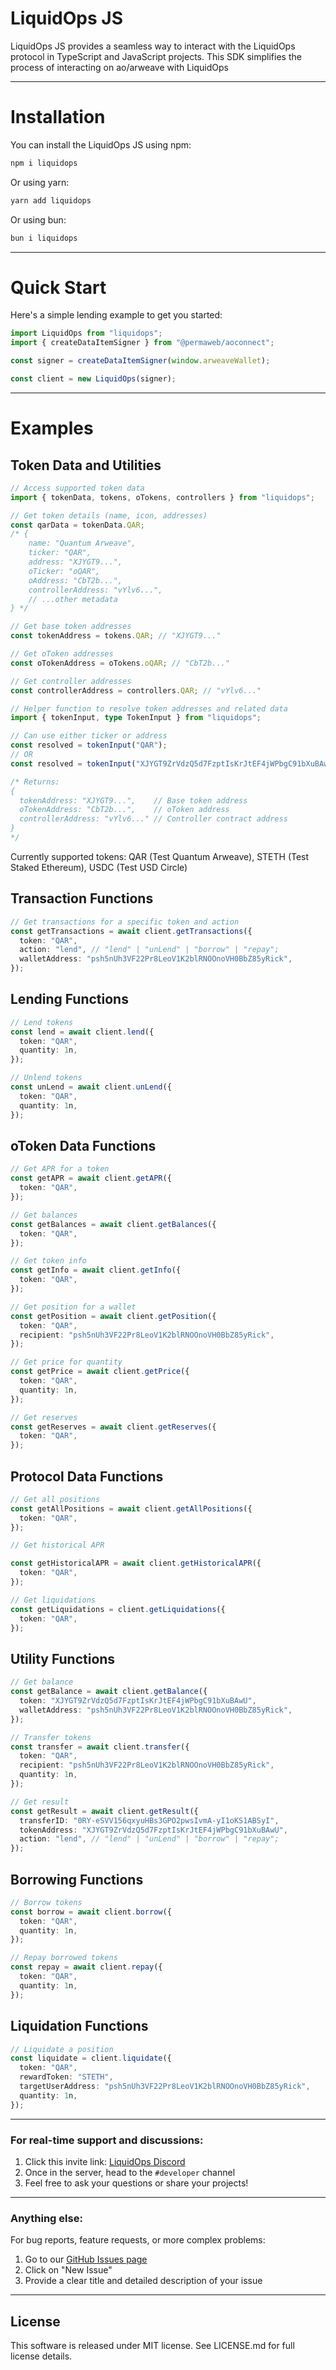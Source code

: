 # LiquidOps JS

LiquidOps JS provides a seamless way to interact with the LiquidOps protocol in TypeScript and JavaScript projects. This SDK simplifies the process of interacting on ao/arweave with LiquidOps

---

# Installation

You can install the LiquidOps JS using npm:

```bash
npm i liquidops
```

Or using yarn:

```bash
yarn add liquidops
```

Or using bun:

```bash
bun i liquidops
```

---

# Quick Start

Here's a simple lending example to get you started:

```typescript
import LiquidOps from "liquidops";
import { createDataItemSigner } from "@permaweb/aoconnect";

const signer = createDataItemSigner(window.arweaveWallet);

const client = new LiquidOps(signer);
```

---

# Examples

## Token Data and Utilities

```typescript
// Access supported token data
import { tokenData, tokens, oTokens, controllers } from "liquidops";

// Get token details (name, icon, addresses)
const qarData = tokenData.QAR;
/* {
    name: "Quantum Arweave",
    ticker: "QAR", 
    address: "XJYGT9...",
    oTicker: "oQAR",
    oAddress: "CbT2b...",
    controllerAddress: "vYlv6...",
    // ...other metadata
} */

// Get base token addresses
const tokenAddress = tokens.QAR; // "XJYGT9..."

// Get oToken addresses
const oTokenAddress = oTokens.oQAR; // "CbT2b..."

// Get controller addresses
const controllerAddress = controllers.QAR; // "vYlv6..."

// Helper function to resolve token addresses and related data
import { tokenInput, type TokenInput } from "liquidops";

// Can use either ticker or address
const resolved = tokenInput("QAR");
// OR
const resolved = tokenInput("XJYGT9ZrVdzQ5d7FzptIsKrJtEF4jWPbgC91bXuBAwU");

/* Returns:
{
  tokenAddress: "XJYGT9...",    // Base token address
  oTokenAddress: "CbT2b...",    // oToken address
  controllerAddress: "vYlv6..." // Controller contract address
}
*/
```

Currently supported tokens: QAR (Test Quantum Arweave), STETH (Test Staked Ethereum), USDC (Test USD Circle)

## Transaction Functions

```typescript
// Get transactions for a specific token and action
const getTransactions = await client.getTransactions({
  token: "QAR",
  action: "lend", // "lend" | "unLend" | "borrow" | "repay";
  walletAddress: "psh5nUh3VF22Pr8LeoV1K2blRNOOnoVH0BbZ85yRick",
});
```

## Lending Functions

```typescript
// Lend tokens
const lend = await client.lend({
  token: "QAR",
  quantity: 1n,
});

// Unlend tokens
const unLend = await client.unLend({
  token: "QAR",
  quantity: 1n,
});
```

## oToken Data Functions

```typescript
// Get APR for a token
const getAPR = await client.getAPR({
  token: "QAR",
});

// Get balances
const getBalances = await client.getBalances({
  token: "QAR",
});

// Get token info
const getInfo = await client.getInfo({
  token: "QAR",
});

// Get position for a wallet
const getPosition = await client.getPosition({
  token: "QAR",
  recipient: "psh5nUh3VF22Pr8LeoV1K2blRNOOnoVH0BbZ85yRick",
});

// Get price for quantity
const getPrice = await client.getPrice({
  token: "QAR",
  quantity: 1n,
});

// Get reserves
const getReserves = await client.getReserves({
  token: "QAR",
});
```

## Protocol Data Functions

```typescript
// Get all positions
const getAllPositions = await client.getAllPositions({
  token: "QAR",
});

// Get historical APR

const getHistoricalAPR = await client.getHistoricalAPR({
  token: "QAR",
});

// Get liquidations
const getLiquidations = client.getLiquidations({
  token: "QAR",
});
```

## Utility Functions

```typescript
// Get balance
const getBalance = await client.getBalance({
  token: "XJYGT9ZrVdzQ5d7FzptIsKrJtEF4jWPbgC91bXuBAwU",
  walletAddress: "psh5nUh3VF22Pr8LeoV1K2blRNOOnoVH0BbZ85yRick",
});

// Transfer tokens
const transfer = await client.transfer({
  token: "QAR",
  recipient: "psh5nUh3VF22Pr8LeoV1K2blRNOOnoVH0BbZ85yRick",
  quantity: 1n,
});

// Get result
const getResult = await client.getResult({
  transferID: "0RY-eSVV156qxyuHBs3GPO2pwsIvmA-yI1oKS1ABSyI",
  tokenAddress: "XJYGT9ZrVdzQ5d7FzptIsKrJtEF4jWPbgC91bXuBAwU",
  action: "lend", // "lend" | "unLend" | "borrow" | "repay";
});
```

## Borrowing Functions

```typescript
// Borrow tokens
const borrow = await client.borrow({
  token: "QAR",
  quantity: 1n,
});

// Repay borrowed tokens
const repay = await client.repay({
  token: "QAR",
  quantity: 1n,
});
```

## Liquidation Functions

```typescript
// Liquidate a position
const liquidate = client.liquidate({
  token: "QAR",
  rewardToken: "STETH",
  targetUserAddress: "psh5nUh3VF22Pr8LeoV1K2blRNOOnoVH0BbZ85yRick",
  quantity: 1n,
});
```

---

### For real-time support and discussions:

1. Click this invite link: [LiquidOps Discord](https://discord.com/invite/Jad4v8ykgY)
2. Once in the server, head to the `#developer` channel
3. Feel free to ask your questions or share your projects!

---

### Anything else:

For bug reports, feature requests, or more complex problems:

1. Go to our [GitHub Issues page](https://github.com/useLiquidOps/LiquidOps-JS/issues)
2. Click on "New Issue"
3. Provide a clear title and detailed description of your issue

---

## License

This software is released under MIT license. See LICENSE.md for full license details.
